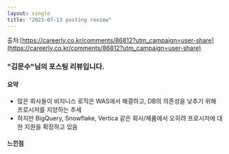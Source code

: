 ```yaml
---
layout: single
title: "2023-07-13 posting review"
---
```


출처:[https://careerly.co.kr/comments/86812?utm_campaign=user-share](https://careerly.co.kr/comments/86812?utm_campaign=user-share)
### "김문수"님의 포스팅 리뷰입니다.

#### 요약
* 많은 회사들이 비지니스 로직은 WAS에서 해결하고, DB의 의존성을 낮추기 위해 프로시저를 지양하는 추세
* 하지만 BigQuery, Snowflake, Vertica 같은 회사/제품에서 오히려 프로시저에 대한 지원을 확장하고 있음
  > 

#### 느낀점
